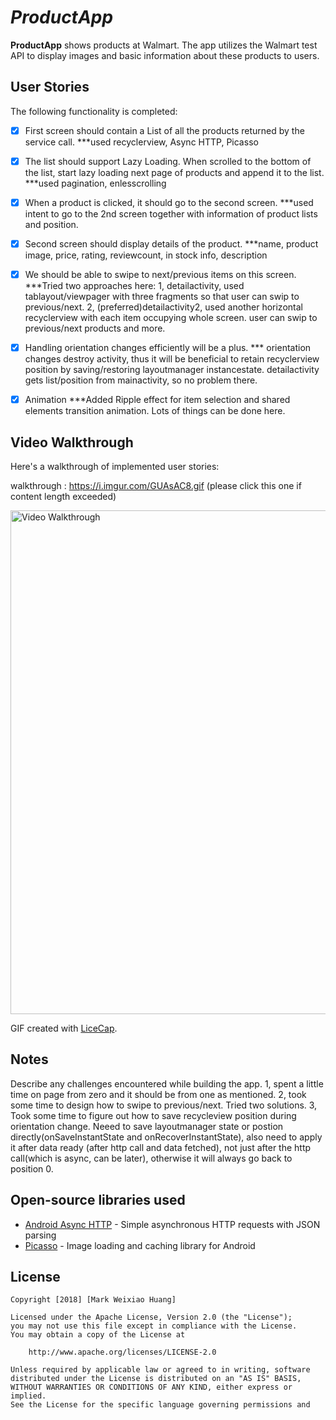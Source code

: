# *ProductApp*

**ProductApp** shows products at Walmart. The app utilizes the Walmart test API to display images and basic information about these products to users.


## User Stories

The following functionality is completed:

* [X] First screen should contain a List of all the products returned by the service call.
  ***used recyclerview, Async HTTP, Picasso
* [X] The list should support Lazy Loading. When scrolled to the bottom of the list, start lazy loading next page of products and append it to the list.
   ***used pagination, enlesscrolling
* [X] When a product is clicked, it should go to the second screen.
   ***used intent to go to the 2nd screen together with information of product lists and position. 
* [X] Second screen should display details of the product.
   ***name, product image, price, rating, reviewcount, in stock info, description
* [X] We should be able to swipe to next/previous items on this screen.
   ***Tried two approaches here:
   1, detailactivity, used tablayout/viewpager with three fragments so that user can swip to previous/next.
   2, (preferred)detailactivity2, used another horizontal recyclerview with each item occupying whole screen. user can swip to previous/next products and more.
* [X] Handling orientation changes efficiently will be a plus.
   *** orientation changes destroy activity, thus it will be beneficial to retain recyclerview position by saving/restoring layoutmanager instancestate. detailactivity gets list/position from mainactivity, so no problem there.
* [X] Animation
    ***Added Ripple effect for item selection and shared elements transition animation. Lots of things can be done here.


## Video Walkthrough

Here's a walkthrough of implemented user stories:

walkthrough : https://i.imgur.com/GUAsAC8.gif (please click this one if content length exceeded)

<img src='https://i.imgur.com/GUAsAC8.gif' title='Video Walkthrough' width='806' alt='Video Walkthrough' />


GIF created with [LiceCap](http://www.cockos.com/licecap/).

## Notes

Describe any challenges encountered while building the app.
1, spent a little time on page from zero and it should be from one as mentioned.
2, took some time to design how to swipe to previous/next. Tried two solutions.
3, Took some time to figure out how to save recycleview position during orientation change. Neeed to save layoutmanager state or postion directly(onSaveInstantState and onRecoverInstantState), also need to apply it after data ready (after http call and data fetched), not just after the http call(which is async, can be later), otherwise it will always go back to position 0.


## Open-source libraries used

- [Android Async HTTP](https://github.com/loopj/android-async-http) - Simple asynchronous HTTP requests with JSON parsing
- [Picasso](http://square.github.io/picasso/) - Image loading and caching library for Android

## License

    Copyright [2018] [Mark Weixiao Huang]

    Licensed under the Apache License, Version 2.0 (the "License");
    you may not use this file except in compliance with the License.
    You may obtain a copy of the License at

        http://www.apache.org/licenses/LICENSE-2.0

    Unless required by applicable law or agreed to in writing, software
    distributed under the License is distributed on an "AS IS" BASIS,
    WITHOUT WARRANTIES OR CONDITIONS OF ANY KIND, either express or implied.
    See the License for the specific language governing permissions and
